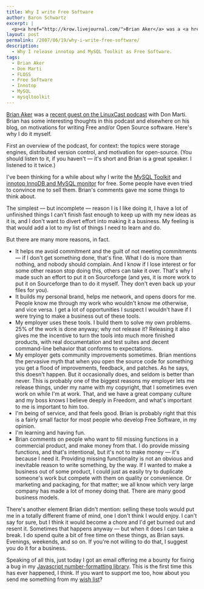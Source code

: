 ```yaml
---
title: Why I write Free Software
author: Baron Schwartz
excerpt: |
  <p><a href="http://krow.livejournal.com/">Brian Aker</a> was a <a href="http://krow.livejournal.com/525716.html">recent guest on the LinuxCast podcast</a> with Don Marti.  Brian has some interesting thoughts in this podcast and elsewhere on his blog, on motivations for writing Free and/or Open Source software.  Here's why I do it myself.</p>
layout: post
permalink: /2007/06/19/why-i-write-free-software/
description:
  - Why I release innotop and MySQL Toolkit as Free Software.
tags:
  - Brian Aker
  - Don Marti
  - FLOSS
  - Free Software
  - Innotop
  - MySQL
  - mysqltoolkit
---
```

[Brian Aker][1] was a [recent guest on the LinuxCast podcast][2] with Don Marti. Brian has some interesting thoughts in this podcast and elsewhere on his blog, on motivations for writing Free and/or Open Source software. Here's why I do it myself.

First an overview of the podcast, for context: the topics were storage engines, distributed version control, and motivation for open-source. (You should listen to it, if you haven't &#8212; it's short and Brian is a great speaker. I listened to it twice.)

I've been thinking for a while about why I write the [MySQL Toolkit][3] and [innotop InnoDB and MySQL monitor][4] for free. Some people have even tried to convince me to sell them. Brian's comments gave me some things to think about.

The simplest &#8212; but incomplete &#8212; reason I is I like doing it, I have a lot of unfinished things I can't finish fast enough to keep up with my new ideas as it is, and I don't want to divert effort into making it a business. My feeling is that would add a lot to my list of things I need to learn and do.

But there are many more reasons, in fact.

*   It helps me avoid commitment and the guilt of not meeting commitments &#8212; if I don't get something done, that's fine. What I do is more than nothing, and nobody should complain. And I know if I lose interest or for some other reason stop doing this, others can take it over. That's why I made such an effort to put it on Sourceforge (and yes, it is more work to put it on Sourceforge than to do it myself. They don't even back up your files for you).
*   It builds my personal brand, helps me network, and opens doors for me. People know me through my work who wouldn't know me otherwise, and vice versa. I get a lot of opportunities I suspect I wouldn't have if I were trying to make a business out of these tools.
*   My employer uses these tools. I build them to solve my own problems. 25% of the work is done anyway; why not release it? Releasing it also gives me the incentive to turn the tools into much more finished products, with real documentation and test suites and decent command-line behavior that conforms to expectations.
*   My employer gets community improvements sometimes. Brian mentions the pervasive myth that when you open the source code for something you get a flood of improvements, feedback, and patches. As he says, this doesn't happen. But it occasionally does, and seldom is better than never. This is probably one of the biggest reasons my employer lets me release things, under my name with my copyright, that I sometimes even work on while I'm at work. That, and we have a great company culture and my boss knows I believe deeply in Freedom, and what's important to me is important to him too.
*   I'm being of service, and that feels good. Brian is probably right that this is a fairly small factor for most people who develop Free Software, in my opinion.
*   I'm learning and having fun.
*   Brian comments on people who want to fill missing functions in a commercial product, and make money from that. I do provide missing functions, and that's intentional, but it's not to make money &#8212; it's because I need it. Providing missing functionality is not an obvious and inevitable reason to write something, by the way. If I wanted to make a business out of some product, I could just as easily try to duplicate someone's work but compete with them on quality or convenience. Or marketing and packaging, for that matter; we all know which very large company has made a lot of money doing that. There are many good business models.

There's another element Brian didn't mention: selling these tools would put me in a totally different frame of mind, one I don't think I would enjoy. I can't say for sure, but I think it would become a chore and I'd get burned out and resent it. Sometimes that happens anyway &#8212; but when it does I can take a break. I do spend quite a bit of free time on these things, as Brian says. Evenings, weekends, and so on. If you're not willing to do that, I suggest you do it for a business.

Speaking of all this, just today I got an email offering me a bounty for fixing a bug in my [Javascript number-formatting library][5]. This is the first time this has ever happened, I think. If you want to support me too, how about you send me something from my [wish list][6]?

 [1]: http://krow.livejournal.com/
 [2]: http://krow.livejournal.com/525716.html
 [3]: http://code.google.com/p/maatkit/
 [4]: http://code.google.com/p/innotop/
 [5]: /blog/2006/01/05/javascript-number-formatting/
 [6]: /blog/donate/
